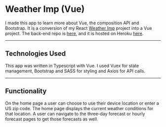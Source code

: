 # Weather Imp (Vue)

I made this app to learn more about Vue, the composition API and Bootstrap. It is a conversion of my React [Weather Imp](https://github.com/JonathanDPotter/weather-api) project into a Vue project. The back-end repo is [here](https://github.com/JonathanDPotter/weather-api-back), and it is hosted on Heroku [here](https://weather-l95e66yd3-jonathandpotter.vercel.app/).

---

## Technologies Used

This app was written in Typescript with Vue. I used Vuex for state management, Bootstrap and SASS for styling and Axios for API
calls.

---

## Functionality

On the home page a user can choose to use their device location or enter a US zip code. The home page displays the current weather conditions for that location. A user can navigate to the three-day forecast or hourly forecast pages to get those forecasts as well.
